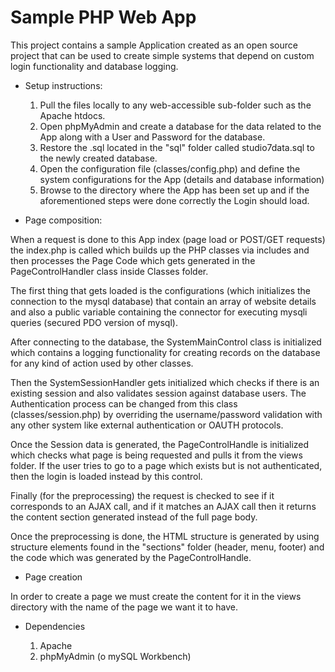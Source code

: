 # Sample PHP Web App

This project contains a sample Application created as an open source project that can be used to create simple systems that depend on custom login functionality and database logging.


+ Setup instructions:

  1. Pull the files locally to any web-accessible sub-folder such as the Apache htdocs.
  2. Open phpMyAdmin and create a database for the data related to the App along with a User and Password for the database.
  3. Restore the .sql located in the "sql" folder called studio7data.sql to the newly created database.
  4. Open the configuration file (classes/config.php) and define the system configurations for the App (details and database information)
  5. Browse to the directory where the App has been set up and if the aforementioned steps were done correctly the Login should load.


+ Page composition:

When a request is done to this App index (page load or POST/GET requests) the index.php is called which builds up the PHP classes via includes and then processes the Page Code which gets generated in the PageControlHandler class inside Classes folder.

The first thing that gets loaded is the configurations (which initializes the connection to the mysql database) that contain an array of website details and also a public variable containing the connector for executing mysqli queries (secured PDO version of mysql).

After connecting to the database, the SystemMainControl class is initialized which contains a logging functionality for creating records on the database for any kind of action used by other classes.

Then the SystemSessionHandler gets initialized which checks if there is an existing session and also validates session against database users. The Authentication process can be changed from this class (classes/session.php) by overriding the username/password validation with any other system like external authentication or OAUTH protocols.

Once the Session data is generated, the PageControlHandle is initialized which checks what page is being requested and pulls it from the views folder. If the user tries to go to a page which exists but is not authenticated, then the login is loaded instead by this control.

Finally (for the preprocessing) the request is checked to see if it corresponds to an AJAX call, and if it matches an AJAX call then it returns the content section generated instead of the full page body.

Once the preprocessing is done, the HTML structure is generated by using structure elements found in the "sections" folder (header, menu, footer) and the code which was generated by the PageControlHandle.


+ Page creation

In order to create a page we must create the content for it in the views directory with the name of the page we want it to have.

+ Dependencies

  1. Apache
  2. phpMyAdmin (o mySQL Workbench)
